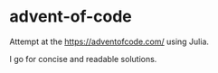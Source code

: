 # advent-of-code

Attempt at the https://adventofcode.com/ using Julia.

I go for concise and readable solutions.
